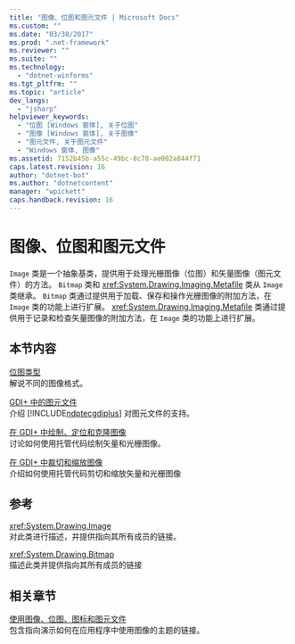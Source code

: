 ```yaml
---
title: "图像、位图和图元文件 | Microsoft Docs"
ms.custom: ""
ms.date: "03/30/2017"
ms.prod: ".net-framework"
ms.reviewer: ""
ms.suite: ""
ms.technology: 
  - "dotnet-winforms"
ms.tgt_pltfrm: ""
ms.topic: "article"
dev_langs: 
  - "jsharp"
helpviewer_keywords: 
  - "位图 [Windows 窗体], 关于位图"
  - "图像 [Windows 窗体], 关于图像"
  - "图元文件, 关于图元文件"
  - "Windows 窗体, 图像"
ms.assetid: 7152b45b-a55c-49bc-8c78-ae002a844f71
caps.latest.revision: 16
author: "dotnet-bot"
ms.author: "dotnetcontent"
manager: "wpickett"
caps.handback.revision: 16
---
```

# 图像、位图和图元文件
`Image` 类是一个抽象基类，提供用于处理光栅图像（位图）和矢量图像（图元文件）的方法。  `Bitmap` 类和 <xref:System.Drawing.Imaging.Metafile> 类从 `Image` 类继承。  `Bitmap` 类通过提供用于加载、保存和操作光栅图像的附加方法，在 `Image` 类的功能上进行扩展。  <xref:System.Drawing.Imaging.Metafile> 类通过提供用于记录和检查矢量图像的附加方法，在 `Image` 类的功能上进行扩展。  
  
## 本节内容  
 [位图类型](../../../../docs/framework/winforms/advanced/types-of-bitmaps.md)  
 解说不同的图像格式。  
  
 [GDI\+ 中的图元文件](../../../../docs/framework/winforms/advanced/metafiles-in-gdi.md)  
 介绍 [!INCLUDE[ndptecgdiplus](../../../../includes/ndptecgdiplus-md.md)] 对图元文件的支持。  
  
 [在 GDI\+ 中绘制、定位和克隆图像](../../../../docs/framework/winforms/advanced/drawing-positioning-and-cloning-images-in-gdi.md)  
 讨论如何使用托管代码绘制矢量和光栅图像。  
  
 [在 GDI\+ 中裁切和缩放图像](../../../../docs/framework/winforms/advanced/cropping-and-scaling-images-in-gdi.md)  
 介绍如何使用托管代码剪切和缩放矢量和光栅图像  
  
## 参考  
 <xref:System.Drawing.Image>  
 对此类进行描述，并提供指向其所有成员的链接。  
  
 <xref:System.Drawing.Bitmap>  
 描述此类并提供指向其所有成员的链接  
  
## 相关章节  
 [使用图像、位图、图标和图元文件](../../../../docs/framework/winforms/advanced/working-with-images-bitmaps-icons-and-metafiles.md)  
 包含指向演示如何在应用程序中使用图像的主题的链接。